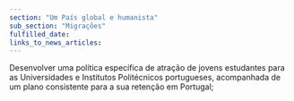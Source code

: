 ```yaml
---
section: "Um País global e humanista"
sub_section: "Migrações"
fulfilled_date:
links_to_news_articles:
---
```


Desenvolver uma política específica de atração de jovens estudantes para as Universidades e Institutos Politécnicos portugueses, acompanhada de um plano consistente para a sua retenção em Portugal;